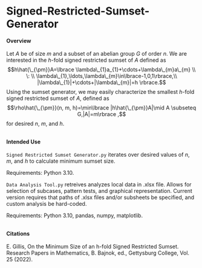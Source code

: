 # Signed-Restricted-Sumset-Generator

**Overview**
\
\
Let $A$ be of size $m$ and a subset of an abelian group $G$ of order $n$. We are interested in the $h$-fold signed restricted sumset of $A$ defined as
$$h\hat{\_{\pm}}A=\lbrace \lambda\_{1}a_{1}+\cdots+\lambda\_{m}a\_{m} \\ \: \\ \lambda\_{1},\ldots,\lambda\_{m}\in\lbrace-1,0,1\rbrace,\\ |\lambda\_{1}|+\cdots+|\lambda\_{m}|=h \rbrace.$$
Using the sumset generator, we may easily characterize the smallest $h$-fold signed restricted sumset of $A$, defined as
$$\rho\hat{\_{\pm}}(n, m, h)=\min\lbrace |h\hat{\_{\pm}}A|\mid A \subseteq G,|A|=m\rbrace ,$$
for desired $n$, $m$, and $h$.

\
**Intended Use**
\
\
```Signed Restricted Sumset Generator.py``` iterates over desired values of $n$, $m$, and $h$ to calculate minimum sumset size.

Requirements: Python 3.10.

```Data Analysis Tool.py``` retreives analyzes local data in .xlsx file. Allows for selection of subcases, pattern tests, and graphical representation. Current version requires that paths of .xlsx files and/or subsheets be specified, and custom analysis be hard-coded.

Requirements: Python 3.10, pandas, numpy, matplotlib.

\
**Citations**
\
\
E. Gillis, On the Minimum Size of an h-fold Signed Restricted Sumset. Research Papers in Mathematics, B. Bajnok, ed., Gettysburg College, Vol. 25 (2022).
